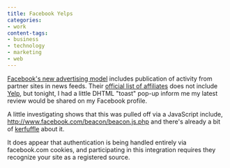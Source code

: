 ```yaml
---
title: Facebook Yelps
categories:
- work
content-tags:
- business
- technology
- marketing
- web
---
```


[Facebook's new advertising model][1] includes publication of activity from partner sites in news feeds.  Their [official list of affiliates][2] does not include [Yelp][3], but tonight, I had a little DHTML "toast" pop-up inform me my latest review would be shared on my Facebook profile.

A little investigating shows that this was pulled off via a JavaScript include, http://www.facebook.com/beacon/beacon.js.php and there's already a bit of [kerfuffle][4] about it.

It does appear that authentication is being handled entirely via facebook.com cookies, and participating in this integration requires they recognize your site as a registered source.

   [1]: http://blog.facebook.com/blog.php?post=6972252130
   [2]: http://www.facebook.com/help.php?page=57
   [3]: http://gerwitz.yelp.com/
   [4]: http://alexander.kirk.at/2007/11/16/facebook-discloses-its-users-to-3rd-party-web-sites/
